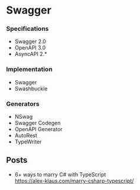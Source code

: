 # Swagger

### Specifications
- Swagger 2.0
- OpenAPI 3.0
- AsyncAPI 2.*

### Implementation
- Swagger
- Swashbuckle

### Generators
- NSwag
- Swagger Codegen
- OpenAPI Generator
- AutoRest
- TypeWriter


## Posts 

- 6+ ways to marry C# with TypeScript <br/> 
https://alex-klaus.com/marry-csharp-typescript/